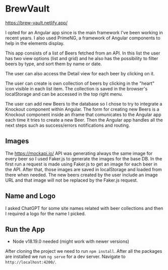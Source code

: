# BrewVault

https://brew-vault.netlify.app/

I opted for an Angular app since is the main framework I've been working in recent years. I also used PrimeNG, a framework of Angular components to help in the elements display.

This app consists of a list of Beers fetched from an API. In this list the user has two view options (list and grid) and he also has the possibility to filter beers by type, and sort them by name or date.

The user can also access the Detail view for each beer by clicking on it.

The user can create is own collection of beers by clicking in the "heart" icon visible in each list item. The collection is saved in the browser's localStorage and can be accessed in the top right menu.

The user can add new Beers to the database so I chose to try to integrate a Knockout component within Angular. The form for creating new Beers is a Knockout component inside an iframe that comunicates to the Angular app each time it tries to create a new Beer. Then the Angular app handles all the next steps such as success/errors notifications and routing.

## Images

The https://mockapi.io/ API was generating always the same image for every beer so I used Faker.js to generate the images for the base DB. In the first run a request is made using Faker.js to get an image for each beer in the API. After that, those images are saved in localStorage and loaded from there when needed. The new beers created by the user include an image URL and that image will not be replaced by the Faker.js request.

## Name and Logo

I asked ChatGPT for some site names related with beer collections and then I required a logo for the name I picked.

## Run the App

- Node v18.19.0 needed (might work with newer versions)

After cloning the project we need to run `npm install`. After all the packages are installed we run `ng serve` for a dev server. Navigate to `http://localhost:4200/`.
